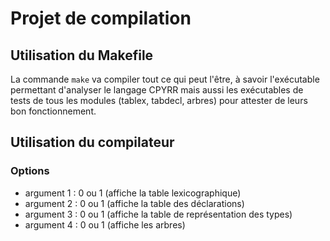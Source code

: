 # Projet de compilation

## Utilisation du Makefile

La commande `make` va compiler tout ce qui peut l'être, à savoir l'exécutable
permettant d'analyser le langage CPYRR mais aussi les exécutables de tests
de tous les modules (tablex, tabdecl, arbres) pour attester de leurs bon
fonctionnement.

## Utilisation du compilateur

### Options
  - argument 1 : 0 ou 1 (affiche la table lexicographique)
  - argument 2 : 0 ou 1 (affiche la table des déclarations)
  - argument 3 : 0 ou 1 (affiche la table de représentation des types)
  - argument 4 : 0 ou 1 (affiche les arbres)

